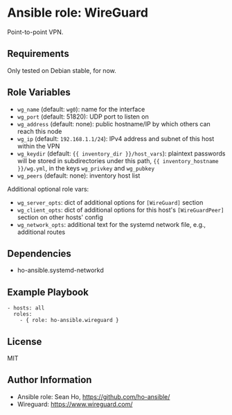 # Ansible role: WireGuard
Point-to-point VPN.

## Requirements
Only tested on Debian stable, for now.

## Role Variables
+ `wg_name` (default: `wg0`): name for the interface
+ `wg_port` (default: 51820): UDP port to listen on
+ `wg_address` (default: none): public hostname/IP by which others can reach this node
+ `wg_ip` (default: `192.168.1.1/24`): IPv4 address and subnet of this host within the VPN
+ `wg_keydir` (default: `{{ inventory_dir }}/host_vars`):
  plaintext passwords will be stored in subdirectories under this path,
  `{{ inventory_hostname }}/wg.yml`, in the keys `wg_privkey` and `wg_pubkey`
+ `wg_peers` (default: none): inventory host list

Additional optional role vars:
+ `wg_server_opts`: dict of additional options for `[WireGuard]` section
+ `wg_client_opts`: dict of additional options for this host's
  `[WireGuardPeer]` section on other hosts' config
+ `wg_network_opts`: additional text for the systemd network file,
  e.g., additional routes

## Dependencies
+ ho-ansible.systemd-networkd

## Example Playbook

```
- hosts: all
  roles:
    - { role: ho-ansible.wireguard }
```

## License
MIT

## Author Information
+ Ansible role: Sean Ho, https://github.com/ho-ansible/
+ Wireguard: https://www.wireguard.com/
